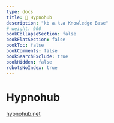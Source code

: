 ```yaml
---
type: docs
title: 🔷 Hypnohub
description: "kb a.k.a Knowledge Base"
# weight: 900
bookCollapseSection: false
bookFlatSection: false
bookToc: false
bookComments: false
bookSearchExclude: true
bookHidden: false
robotsNoIndex: true
---
```


# Hypnohub

[hypnohub.net](https://hypnohub.net?nt)
